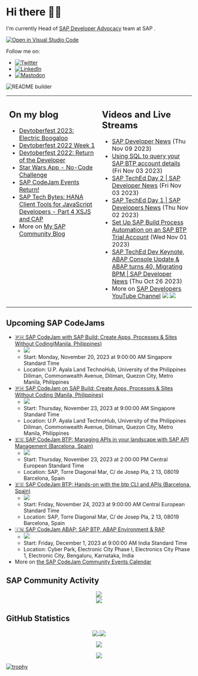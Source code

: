 
# Hi there 👋🏼

I'm currently Head of [SAP Developer Advocacy](https://developers.sap.com/developer-advocates.html) team at SAP .

[![Open in Visual Studio Code](https://img.shields.io/badge/Made%20for-VSCode-1f425f.svg)](https://github.dev/jung-thomas/jung-thomas)

Follow me on:
- <a href="https://twitter.com/thomas_jung"><img alt="Twitter" src="https://img.shields.io/badge/thomas_jung-%231DA1F2.svg?style=for-the-badge&logo=Twitter&logoColor=white"/></a>
- <a href="https://www.linkedin.com/in/thomasjungsap/"><img alt="LinkedIn" src="https://img.shields.io/badge/linkedin-%230077B5.svg?style=for-the-badge&logo=linkedin&logoColor=white"/></a>
- <a rel="me" href="https://mastodon.cloud/@thomas_jung"><img alt="Mastodon" src="https://img.shields.io/mastodon/follow/109262551990174478?domain=https%3A%2F%2Fmastodon.cloud%2F&style=social"/></a>

![README builder](https://github.com/jung-thomas/jung-thomas/workflows/README%20builder/badge.svg)

<table><tr><td valign="top" width="50%">
 
## On my blog
- [Devtoberfest 2023: Electric Boogaloo](https://blogs.sap.com/?p=1824721) 
- [Devtoberfest 2022 Week 1](https://blogs.sap.com/?p=1618235) 
- [Devtoberfest 2022: Return of the Developer](https://blogs.sap.com/?p=1598237) 
- [Star Wars App - No-Code Challenge](https://blogs.sap.com/?p=1543686) 
- [SAP CodeJam Events Return!](https://blogs.sap.com/?p=1539697) 
- [SAP Tech Bytes: HANA Client Tools for JavaScript Developers - Part 4 XSJS and CAP](https://blogs.sap.com/?p=1519898) 
- More on [My SAP Community Blog](https://people.sap.com/thomas.jung#content:blogposts)
</td>
  
<td valign="top" width="50%">
  
## Videos and Live Streams
- [SAP Developer News](https://www.youtube.com/watch?v=ewCrlMtpVps) (Thu Nov 09 2023)
- [Using SQL to query your SAP BTP account details](https://www.youtube.com/watch?v=wG8Z2pEKc-c) (Fri Nov 03 2023)
- [SAP TechEd Day 2 | SAP Developer News](https://www.youtube.com/watch?v=iE0oknQ8Oxk) (Fri Nov 03 2023)
- [SAP TechEd Day 1 | SAP Developers News](https://www.youtube.com/watch?v=M_dXYbCgePY) (Thu Nov 02 2023)
- [Set Up SAP Build Process Automation on an SAP BTP Trial Account](https://www.youtube.com/watch?v=2gB7ipo8TNY) (Wed Nov 01 2023)
- [SAP TechEd Dev Keynote, ABAP Console Update & ABAP turns 40, Migrating BPM | SAP Developer News](https://www.youtube.com/watch?v=Bq93p-nQIEU) (Thu Oct 26 2023)
- More on [SAP Developers YouTube Channel](https://www.youtube.com/channel/UCNfmelKDrvRmjYwSi9yvrMg) ![](https://img.shields.io/youtube/channel/views/UCNfmelKDrvRmjYwSi9yvrMg) ![](https://img.shields.io/youtube/channel/subscribers/UCNfmelKDrvRmjYwSi9yvrMg)
</td></tr></table>

## Upcoming SAP CodeJams
- [🇵🇭 SAP CodeJam with SAP Build: Create Apps, Processes & Sites Without Coding(Manila, Philippines)](https://groups.community.sap.com/t5/sap-codejam/sap-codejam-with-sap-build-create-apps-processes-amp-sites-without-coding/ev-p/292171)
  - <img src="https://groups.community.sap.com/t5/image/serverpage/image-id/46188iF1A673B5A8948246/image-size/thumb/is-moderation-mode/true?v=v2&px=150" />
  - Start: Monday, November 20, 2023 at 9:00:00 AM Singapore Standard Time
  - Location: U.P. Ayala Land TechnoHub, University of the Philippines Diliman, Commonwealth Avenue, Diliman, Quezon City, Metro Manila, Philippines
- [🇵🇭 SAP CodeJam on SAP Build: Create Apps, Processes & Sites Without Coding (Manila, Philippines)](https://groups.community.sap.com/t5/sap-codejam/sap-codejam-on-sap-build-create-apps-processes-amp-sites-without-coding/ev-p/292174)
  - <img src="https://groups.community.sap.com/t5/image/serverpage/image-id/46191iC3B486243D3777D9/image-size/thumb/is-moderation-mode/true?v=v2&px=150" />
  - Start: Thursday, November 23, 2023 at 9:00:00 AM Singapore Standard Time
  - Location: U.P. Ayala Land TechnoHub, University of the Philippines Diliman, Commonwealth Avenue, Diliman, Quezon City, Metro Manila, Philippines
- [🇪🇸 SAP CodeJam BTP: Managing APIs in your landscape with SAP API Management (Barcelona, Spain)](https://groups.community.sap.com/t5/sap-codejam/sap-codejam-btp-managing-apis-in-your-landscape-with-sap-api-management/ev-p/292642)
  - <img src="https://groups.community.sap.com/t5/image/serverpage/image-id/46364iF94D9847CC482B68/image-size/thumb?v=v2&px=150" />
  - Start: Thursday, November 23, 2023 at 2:00:00 PM Central European Standard Time
  - Location: SAP, Torre Diagonal Mar, C/ de Josep Pla, 2 13, 08019 Barcelona, Spain
- [🇪🇸 SAP CodeJam BTP: Hands-on with the btp CLI and APIs (Barcelona, Spain)](https://groups.community.sap.com/t5/sap-codejam/sap-codejam-btp-hands-on-with-the-btp-cli-and-apis-barcelona-spain/ev-p/292644)
  - <img src="https://groups.community.sap.com/t5/image/serverpage/image-id/46365i1D7AD63DDCF3DA8D/image-size/thumb?v=v2&px=150" />
  - Start: Friday, November 24, 2023 at 9:00:00 AM Central European Standard Time
  - Location: SAP, Torre Diagonal Mar, C/ de Josep Pla, 2 13, 08019 Barcelona, Spain
- [🇮🇳 SAP CodeJam ABAP: SAP BTP, ABAP Environment & RAP](https://groups.community.sap.com/t5/sap-codejam/sap-codejam-abap-sap-btp-abap-environment-amp-rap/ev-p/293959)
  - <img src="https://groups.community.sap.com/t5/image/serverpage/image-id/46895iBF3709C40E400C1E/image-size/thumb?v=v2&px=150" />
  - Start: Friday, December 1, 2023 at 9:00:00 AM India Standard Time
  - Location: Cyber Park, Electronic City Phase I, Electronics City Phase 1, Electronic City, Bengaluru, Karnataka, India
- More on [the SAP CodeJam Community Events Calendar](https://groups.community.sap.com/t5/sap-codejam/eb-p/codejam-events)

## SAP Community Activity
<p align = "center">
<a href="https://people.sap.com/thomas.jung#overview">
  <img align="center" src="https://devrel-tools-prod-scn-badges-srv.cfapps.eu10.hana.ondemand.com/activity/thomas.jung" />
</a>
</br>
<a href="https://people.sap.com/thomas.jung#reputation">
  <img align="center" src="https://devrel-tools-prod-scn-badges-srv.cfapps.eu10.hana.ondemand.com/showcaseBadges/thomas.jung?test=2" />
</a>
</p>

## GitHub Statistics
<p align = "center">
<a href="https://github.com/anuraghazra/github-readme-stats">
  <img align="center" src="https://github-readme-stats.vercel.app/api?username=jung-thomas&count_private=true&show_icons=true&theme=dark&line_height=27" />
</a>
<a href="https://github.com/anuraghazra/github-readme-stats">
  <img align="center" src="https://github-readme-stats.vercel.app/api/top-langs/?username=jung-thomas&show_icons=true&theme=dark" />
</a>
</p>

<p align = "center">
 <img  src="https://github-readme-streak-stats.herokuapp.com/?user=jung-thomas&show_icons=true&locale=en&layout=compact&theme=dark&line_height=0" />
</p> 

<p align = "center">
 <img src="https://activity-graph.herokuapp.com/graph?username=jung-thomas&theme=redical">
</p> 

[![trophy](https://github-profile-trophy.vercel.app/?username=jung-thomas&theme=onedark)](https://github.com/ryo-ma/github-profile-trophy)


